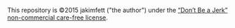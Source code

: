 This repository is ©2015 jakimfett ("the author") under the [“Don’t Be a Jerk” non-commercial care-free license](https://github.com/jakimfett/DBaJ).
